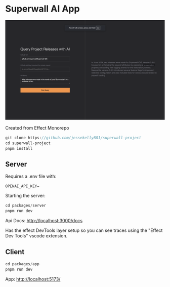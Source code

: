# Superwall AI App

![Screenshot](./screenshot.png)

Created from Effect Monorepo

```ts
git clone https://github.com/jessekelly881/superwall-project
cd superwall-project
pnpm install
```

## Server

Requires a .env file with:

```env
OPENAI_API_KEY=
```

Starting the server:

```ts
cd packages/server
pnpm run dev
```

Api Docs: <http://localhost:3000/docs>

Has the effect DevTools layer setup so you can see traces using the "Effect Dev Tools" vscode extension.

## Client

```ts
cd packages/app
pnpm run dev
```

App: <http://localhost:5173/>
